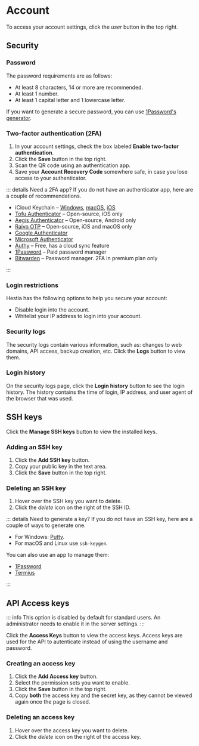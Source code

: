 # Account

To access your account settings, click the <i class="fas fa-lg fa-fw fa-user-circle"><span class="visually-hidden">user</span></i> button in the top right.

## Security

### Password

The password requirements are as follows:

- At least 8 characters, 14 or more are recommended.
- At least 1 number.
- At least 1 capital letter and 1 lowercase letter.

If you want to generate a secure password, you can use [1Password's generator](https://1password.com/password-generator/).

### Two-factor authentication (2FA)

1. In your account settings, check the box labeled **Enable two-factor authentication**.
2. Click the **<i class="fas fa-fw fa-save"></i> Save** button in the top right.
3. Scan the QR code using an authentication app.
4. Save your **Account Recovery Code** somewhere safe, in case you lose access to your authenticator.

::: details Need a 2FA app?
If you do not have an authenticator app, here are a couple of recommendations.

- iCloud Keychain – [Windows](https://9to5mac.com/2022/07/25/icloud-passwords-windows-2fa-code/), [macOS](https://9to5mac.com/2021/11/16/use-safari-password-manager-and-2fa-autofill/), [iOS](https://9to5mac.com/2022/03/07/use-ios-15-2fa-code-generator-plus-autofill-iphone/)
- [Tofu Authenticator](https://www.tofuauth.com/) – Open-source, iOS only
- [Aegis Authenticator](https://getaegis.app/) – Open-source, Android only
- [Raivo OTP](https://github.com/raivo-otp/) – Open-source, iOS and macOS only
- [Google Authenticator](https://googleauthenticator.net/)
- [Microsoft Authenticator](https://www.microsoft.com/en-ca/security/mobile-authenticator-app)
- [Authy](https://authy.com/) – Free, has a cloud sync feature
- [1Password](https://1password.com/) – Paid password manager
- [Bitwarden](https://bitwarden.com/) – Password manager. 2FA in premium plan only

:::

### Login restrictions

Hestia has the following options to help you secure your account:

- Disable login into the account.
- Whitelist your IP address to login into your account.

### Security logs

The security logs contain various information, such as: changes to web domains, API access, backup creation, etc. Click the **<i class="fas fa-fw fa-history"></i> Logs** button to view them.

### Login history

On the security logs page, click the **<i class="fas fa-fw fa-binoculars"></i> Login history** button to see the login history. The history contains the time of login, IP address, and user agent of the browser that was used.

## SSH keys

Click the **<i class="fas fa-fw fa-key"></i> Manage SSH keys** button to view the installed keys.

### Adding an SSH key

1. Click the **<i class="fas fa-fw fa-plus-circle"></i> Add SSH key** button.
2. Copy your public key in the text area.
3. Click the **<i class="fas fa-fw fa-save"></i> Save** button in the top right.

### Deleting an SSH key

1. Hover over the SSH key you want to delete.
2. Click the <i class="fas fa-fw fa-trash"><span class="visually-hidden">delete</span></i> icon on the right of the SSH ID.

::: details Need to generate a key?
If you do not have an SSH key, here are a couple of ways to generate one.

- For Windows: [Putty](https://www.ssh.com/academy/ssh/putty/windows/puttygen#running-puttygen).
- For macOS and Linux use `ssh-keygen`.

You can also use an app to manage them:

- [1Password](https://developer.1password.com/docs/ssh/manage-keys/)
- [Termius](https://www.termius.com/)

:::

## API Access keys

::: info
This option is disabled by default for standard users. An administrator needs to enable it in the server settings.
:::

Click the **<i class="fas fa-fw fa-key"></i> Access Keys** button to view the access keys. Access keys are used for the API to autenticate instead of using the username and password.

### Creating an access key

1. Click the **<i class="fas fa-fw fa-plus-circle"></i> Add Access key** button.
2. Select the permission sets you want to enable.
3. Click the **<i class="fas fa-fw fa-save"></i> Save** button in the top right.
4. Copy **both** the access key and the secret key, as they cannot be viewed again once the page is closed.

### Deleting an access key

1. Hover over the access key you want to delete.
2. Click the <i class="fas fa-fw fa-trash"><span class="visually-hidden">delete</span></i> icon on the right of the access key.
